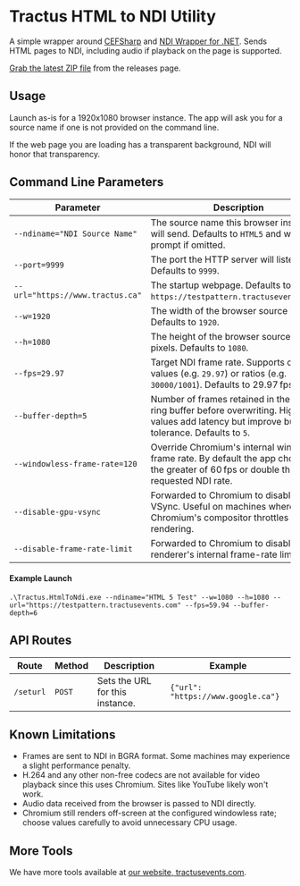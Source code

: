 # Tractus HTML to NDI Utility

A simple wrapper around [CEFSharp](https://github.com/cefsharp/CefSharp) and [NDI Wrapper for .NET](https://github.com/eliaspuurunen/NdiLibDotNetCoreBase). Sends HTML pages to NDI, including audio if playback on the page is supported.

[Grab the latest ZIP file](https://github.com/tractusevents/Tractus.HtmlToNdi/releases) from the releases page.

## Usage

Launch as-is for a 1920x1080 browser instance. The app will ask you for a source name if one is not provided on the command line.

If the web page you are loading has a transparent background, NDI will honor that transparency.

## Command Line Parameters

Parameter|Description
----|---
`--ndiname="NDI Source Name"`|The source name this browser instance will send. Defaults to `HTML5` and will prompt if omitted.
`--port=9999`|The port the HTTP server will listen on. Defaults to `9999`.
`--url="https://www.tractus.ca"`|The startup webpage. Defaults to `https://testpattern.tractusevents.com/`.
`--w=1920`|The width of the browser source in pixels. Defaults to `1920`.
`--h=1080`|The height of the browser source in pixels. Defaults to `1080`.
`--fps=29.97`|Target NDI frame rate. Supports decimal values (e.g. `29.97`) or ratios (e.g. `30000/1001`). Defaults to 29.97 fps.
`--buffer-depth=5`|Number of frames retained in the pacing ring buffer before overwriting. Higher values add latency but improve burst tolerance. Defaults to `5`.
`--windowless-frame-rate=120`|Override Chromium's internal windowless frame rate. By default the app chooses the greater of 60 fps or double the requested NDI rate.
`--disable-gpu-vsync`|Forwarded to Chromium to disable GPU VSync. Useful on machines where Chromium's compositor throttles rendering.
`--disable-frame-rate-limit`|Forwarded to Chromium to disable the renderer's internal frame-rate limiter.

#### Example Launch

`.\Tractus.HtmlToNdi.exe --ndiname="HTML 5 Test" --w=1080 --h=1080 --url="https://testpattern.tractusevents.com" --fps=59.94 --buffer-depth=6`

## API Routes

Route|Method|Description|Example
----|----|----|---
`/seturl`|`POST`|Sets the URL for this instance.|```{"url": "https://www.google.ca"}```

## Known Limitations

- Frames are sent to NDI in BGRA format. Some machines may experience a slight performance penalty.
- H.264 and any other non-free codecs are not available for video playback since this uses Chromium. Sites like YouTube likely won't work.
- Audio data received from the browser is passed to NDI directly.
- Chromium still renders off-screen at the configured windowless rate; choose values carefully to avoid unnecessary CPU usage.

## More Tools

We have more tools available at [our website, tractusevents.com](https://www.tractusevents.com/tools).
